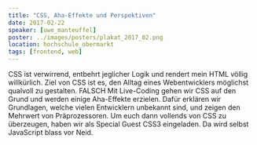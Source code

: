 ```yaml
---
title: "CSS, Aha-Effekte und Perspektiven"
date: 2017-02-22
speaker: [uwe_manteuffel]
poster: ../images/posters/plakat_2017_02.png
location: hochschule_obermarkt
tags: [frontend, web]
---
```


CSS ist verwirrend, entbehrt jeglicher Logik und rendert mein HTML völlig willkürlich. Ziel von CSS ist es, den Alltag
eines Webentwicklers möglichst qualvoll zu gestalten. FALSCH Mit Live-Coding gehen wir CSS auf den Grund und werden
einige Aha-Effekte erzielen. Dafür erklären wir Grundlagen, welche vielen Entwicklern unbekannt sind, und zeigen den
Mehrwert von Präprozessoren. Um euch dann vollends von CSS zu überzeugen, haben wir als Special Guest CSS3 eingeladen.
Da wird selbst JavaScript blass vor Neid.
